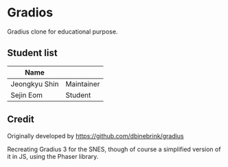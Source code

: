 # Gradios

Gradius clone for educational purpose.

## Student list

| Name         |            |
|--------------|------------|
| Jeongkyu Shin| Maintainer |
| Sejin Eom    | Student    |

## Credit

Originally developed by https://github.com/dbinebrink/gradius

Recreating Gradius 3 for the SNES, though of course a simplified version of it in JS, using the Phaser library.


